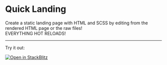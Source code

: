 # Quick Landing

Create a static landing page with HTML and SCSS by editing from the rendered HTML page or the raw files!  
EVERYTHING HOT RELOADS!

---

Try it out:

[![Open in StackBlitz](https://developer.stackblitz.com/img/open_in_stackblitz.svg)](https://stackblitz.com/github/cplepage/quick-landing)
